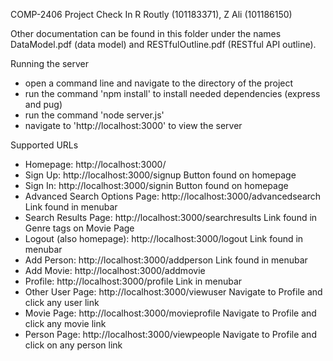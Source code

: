 COMP-2406 Project Check In
R Routly (101183371), Z Ali (101186150)

Other documentation can be found in this folder under the names DataModel.pdf (data model) and RESTfulOutline.pdf (RESTful API outline).

Running the server
- open a command line and navigate to the directory of the project
- run the command 'npm install' to install needed dependencies (express and pug)
- run the command 'node server.js'
- navigate to 'http://localhost:3000' to view the server

Supported URLs
- Homepage: http://localhost:3000/
- Sign Up: http://localhost:3000/signup
    Button found on homepage
- Sign In: http://localhost:3000/signin
    Button found on homepage
- Advanced Search Options Page: http://localhost:3000/advancedsearch
    Link found in menubar
- Search Results Page: http://localhost:3000/searchresults
    Link found in Genre tags on Movie Page
- Logout (also homepage): http://localhost:3000/logout
    Link found in menubar
- Add Person: http://localhost:3000/addperson
    Link found in menubar
- Add Movie: http://localhost:3000/addmovie
- Profile: http://localhost:3000/profile
    Link in menubar
- Other User Page: http://localhost:3000/viewuser
    Navigate to Profile and click any user link
- Movie Page: http://localhost:3000/movieprofile
    Navigate to Profile and click any movie link
- Person Page: http://localhost:3000/viewpeople
    Navigate to Profile and click on any person link
